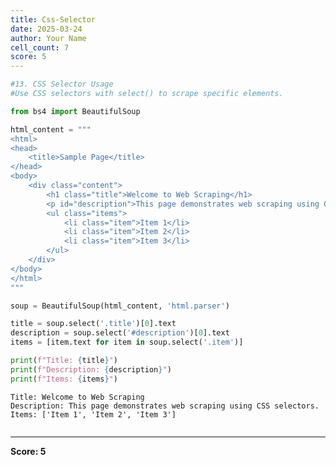 ```yaml
---
title: Css-Selector
date: 2025-03-24
author: Your Name
cell_count: 7
score: 5
---
```


```python
#13. CSS Selector Usage
#Use CSS selectors with select() to scrape specific elements.
```


```python
from bs4 import BeautifulSoup
```


```python
html_content = """
<html>
<head>
    <title>Sample Page</title>
</head>
<body>
    <div class="content">
        <h1 class="title">Welcome to Web Scraping</h1>
        <p id="description">This page demonstrates web scraping using CSS selectors.</p>
        <ul class="items">
            <li class="item">Item 1</li>
            <li class="item">Item 2</li>
            <li class="item">Item 3</li>
        </ul>
    </div>
</body>
</html>
"""
```


```python
soup = BeautifulSoup(html_content, 'html.parser')
```


```python
title = soup.select('.title')[0].text
description = soup.select('#description')[0].text
items = [item.text for item in soup.select('.item')]
```


```python
print(f"Title: {title}")
print(f"Description: {description}")
print(f"Items: {items}")
```

    Title: Welcome to Web Scraping
    Description: This page demonstrates web scraping using CSS selectors.
    Items: ['Item 1', 'Item 2', 'Item 3']



```python

```


---
**Score: 5**
